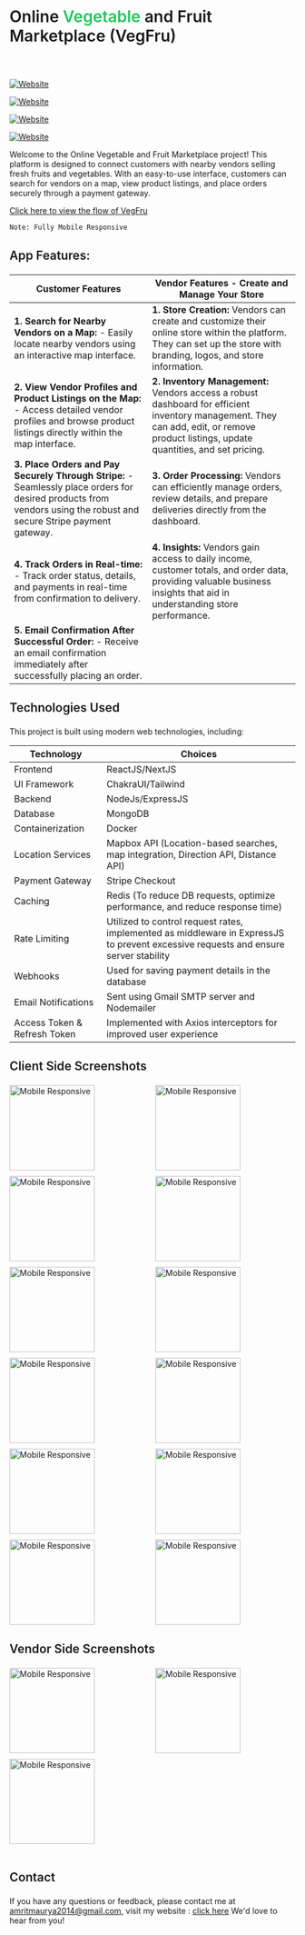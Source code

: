 
# <p class="heading" style="font-weight : 600">Online <span style="color : rgb(34 197 94)">Vegetable</span> and Fruit Marketplace (VegFru)</p> 




<br />

[![Website](https://img.shields.io/website?label=Video-DEMO-YT(1)&style=for-the-badge&url=https://youtu.be/zFLqVK3Hoj4?si=tMIkCFJlVriK9wnz)](https://youtu.be/zFLqVK3Hoj4?si=tMIkCFJlVriK9wnz)

[![Website](https://img.shields.io/website?label=Video2-YT(2)&style=for-the-badge&url=https://youtu.be/I5zjIsTgkP8)](https://youtu.be/I5zjIsTgkP8)

[![Website](https://img.shields.io/website?label=Vegfru-client&style=for-the-badge&url=http://vegfru.vercel.app/)](http://vegfru.vercel.app/)

[![Website](https://img.shields.io/website?label=Vegfru-vendor&style=for-the-badge&url=https://vendor-tau.vercel.app/)](https://vendor-tau.vercel.app/)



Welcome to the Online Vegetable and Fruit Marketplace project! This platform is designed to connect customers with nearby vendors selling fresh fruits and vegetables. With an easy-to-use interface, customers can search for vendors on a map, view product listings, and place orders securely through a payment gateway.

[Click here to view the flow of VegFru](https://www.figma.com/file/Hw0DDRTkaWtTBYIWJwBNTS/A-Online-Vegetables-%26-Fruits-Marketplace-(VegFru)?embed_host=share&url=https%3A%2F%2Fwww.figma.com%2Ffile%2FHw0DDRTkaWtTBYIWJwBNTS%2FA-Online-Vegetables-%2526-Fruits-Marketplace-(VegFru)%3Ftype%3Dwhiteboard%26node-id%3D0%253A1%26t%3DHbiEzStvoB4NFmNX-1)

```
Note: Fully Mobile Responsive
```

## <p style="font-weight : 600">App Features:</p>

| **Customer Features**                                              | **Vendor Features - Create and Manage Your Store**                         |
|--------------------------------------------------------------------|---------------------------------------------------------------------------|
| **1. Search for Nearby Vendors on a Map:** - Easily locate nearby vendors using an interactive map interface. | **1. Store Creation:** Vendors can create and customize their online store within the platform. They can set up the store with branding, logos, and store information.  |
| **2. View Vendor Profiles and Product Listings on the Map:** - Access detailed vendor profiles and browse product listings directly within the map interface. | **2. Inventory Management:** Vendors access a robust dashboard for efficient inventory management. They can add, edit, or remove product listings, update quantities, and set pricing.     |
| **3. Place Orders and Pay Securely Through Stripe:** - Seamlessly place orders for desired products from vendors using the robust and secure Stripe payment gateway. | **3. Order Processing:** Vendors can efficiently manage orders, review details, and prepare deliveries directly from the dashboard.                         |
| **4. Track Orders in Real-time:** - Track order status, details, and payments in real-time from confirmation to delivery. | **4. Insights:** Vendors gain access to daily income, customer totals, and order data, providing valuable business insights that aid in understanding store performance.  |
| **5. Email Confirmation After Successful Order:** - Receive an email confirmation immediately after successfully placing an order. |                                                                


## <p style="font-weight : 600">Technologies Used</p>

This project is built using modern web technologies, including:

| Technology         | Choices                               |
|--------------------|---------------------------------------|
| Frontend           | ReactJS/NextJS                        |
| UI Framework       | ChakraUI/Tailwind                     |
| Backend            | NodeJs/ExpressJS                      |
| Database           | MongoDB                               |
| Containerization   | Docker                                |
| Location Services  | Mapbox API (Location-based searches, map integration, Direction API, Distance API) |
| Payment Gateway    | Stripe Checkout                       |
| Caching            | Redis (To reduce DB requests, optimize performance, and reduce response time) |
| Rate Limiting     | Utilized to control request rates, implemented as middleware in ExpressJS to prevent excessive requests and ensure server stability |
| Webhooks           | Used for saving payment details in the database |
| Email Notifications| Sent using Gmail SMTP server and Nodemailer |
| Access Token & Refresh Token     | Implemented with Axios interceptors for improved user experience |


## <p style="font-weight : 600">Client Side Screenshots</p>

<div style="display: grid; grid-template-columns: repeat(2, 1fr); gap: 10px;">
  <img height="150" src="https://res.cloudinary.com/amritrajmaurya/image/upload/v1681939802/Screenshot_2023-04-20_025705_ngbkau.png" alt="Mobile Responsive" >
  <img height="150" src="https://res.cloudinary.com/amritrajmaurya/image/upload/v1683207623/Screenshot_2023-05-04_000200_ozr4z1.png" alt="Mobile Responsive" >
  <img height="150" src="https://res.cloudinary.com/amritrajmaurya/image/upload/v1685011481/Screenshot_2023-05-25_161424_nrwgx5.png" alt="Mobile Responsive" >
  <img height="150" src="https://res.cloudinary.com/amritrajmaurya/image/upload/v1681939802/Screenshot_2023-04-20_025717_mjhf6k.png" alt="Mobile Responsive" >
  <img height="150" src="https://res.cloudinary.com/amritrajmaurya/image/upload/v1685011326/Screenshot_2023-05-25_160646_ybqkjh.png" alt="Mobile Responsive" >
  <img height="150" src="https://res.cloudinary.com/amritrajmaurya/image/upload/v1696497245/Screenshot_2023-10-05_144156_fd4b4h.png" alt="Mobile Responsive" >
  <img height="150" src="https://res.cloudinary.com/amritrajmaurya/image/upload/v1682114151/Screenshot_2023-04-22_032216_ibbtbu.png" alt="Mobile Responsive" >
  <img height="150" src="https://res.cloudinary.com/amritrajmaurya/image/upload/v1682114151/Screenshot_2023-04-22_032159_uvthxc.png" alt="Mobile Responsive" >
  <img height="150" src="https://res.cloudinary.com/amritrajmaurya/image/upload/v1685011326/Screenshot_2023-05-25_160632_oc4i45.png" alt="Mobile Responsive" >
  <img height="150" src="https://res.cloudinary.com/amritrajmaurya/image/upload/v1685011326/Screenshot_2023-05-25_160639_yzqu5r.png" alt="Mobile Responsive" >
  <img height="150" src="https://res.cloudinary.com/amritrajmaurya/image/upload/v1685011326/Screenshot_2023-05-25_160525_jnykd3.png" alt="Mobile Responsive" >
  <img height="150" src="https://res.cloudinary.com/amritrajmaurya/image/upload/v1685011326/Screenshot_2023-05-25_160549_kno8un.png" alt="Mobile Responsive" >
</div>

## <p style="font-weight : 600">Vendor Side Screenshots</p>

<div style="display: grid; grid-template-columns: repeat(2, 1fr); gap: 10px;">
  <img height="150" src="https://res.cloudinary.com/amritrajmaurya/image/upload/v1684181208/Screenshot_2023-05-16_013018_q5rya0.png" alt="Mobile Responsive" >
  <img height="150" src="https://res.cloudinary.com/amritrajmaurya/image/upload/v1684181207/Screenshot_2023-05-16_013034_cjpato.png" alt="Mobile Responsive" >
  <img height="150" src="https://res.cloudinary.com/amritrajmaurya/image/upload/v1684181356/Screenshot_2023-05-16_013835_bsmk5b.png" alt="Mobile Responsive" >

</div>


<br />

## <p style="font-weight : 600">Contact</p>

If you have any questions or feedback, please contact me at amritmaurya2014@gmail.com, visit my website : <a href="https://amritraj.vercel.app">click here</a> We'd love to hear from you!
